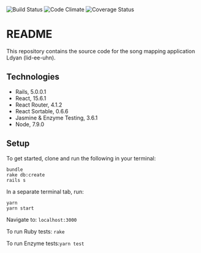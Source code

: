 ![Build Status](https://codeship.com/projects/fc7d8080-530d-0135-099b-129b825f4ead/status?branch=master)
![Code Climate](https://codeclimate.com/github/JesseChamberlain/ldyan.png)
![Coverage Status](https://coveralls.io/repos/github/JesseChamberlain/ldyan/badge.svg?branch=master)

# README
This repository contains the source code for the song mapping application Ldyan (lid-ee-uhn).

## Technologies
* Rails, 5.0.0.1
* React, 15.6.1
* React Router, 4.1.2
* React Sortable, 0.6.6
* Jasmine & Enzyme Testing, 3.6.1
* Node, 7.9.0

## Setup
To get started, clone and run the following in your terminal:
```
bundle
rake db:create
rails s
```

In a separate terminal tab, run:
```
yarn
yarn start
```

Navigate to: ```localhost:3000```

To run Ruby tests: ```rake```

To run Enzyme tests:```yarn test```
